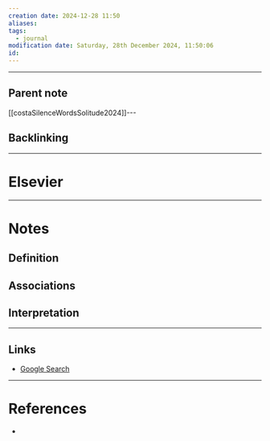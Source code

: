 ```yaml
---
creation date: 2024-12-28 11:50
aliases: 
tags:
  - journal
modification date: Saturday, 28th December 2024, 11:50:06
id:
---
```

---

## Parent note
[[costaSilenceWordsSolitude2024]]---
## Backlinking


---
# Elsevier


---
# Notes

## Definition

## Associations

## Interpretation

---
## Links
- [Google Search](https://www.google.com/search?q=Elsevier)

---
# References
+ 